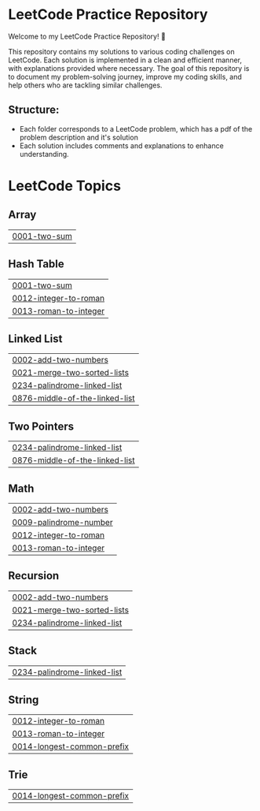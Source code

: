 # LeetCode Practice Repository

Welcome to my LeetCode Practice Repository! 🚀

This repository contains my solutions to various coding challenges on LeetCode. Each solution is implemented in a clean and efficient manner, with explanations provided where necessary. The goal of this repository is to document my problem-solving journey, improve my coding skills, and help others who are tackling similar challenges.

## Structure:

- Each folder corresponds to a LeetCode problem, which has a pdf of the problem description and it's solution
- Each solution includes comments and explanations to enhance understanding.



<!---LeetCode Topics Start-->
# LeetCode Topics
## Array
|  |
| ------- |
| [0001-two-sum](https://github.com/Yousaf-AJan/LeetCode-Practice/tree/master/0001-two-sum) |
## Hash Table
|  |
| ------- |
| [0001-two-sum](https://github.com/Yousaf-AJan/LeetCode-Practice/tree/master/0001-two-sum) |
| [0012-integer-to-roman](https://github.com/Yousaf-AJan/LeetCode-Practice/tree/master/0012-integer-to-roman) |
| [0013-roman-to-integer](https://github.com/Yousaf-AJan/LeetCode-Practice/tree/master/0013-roman-to-integer) |
## Linked List
|  |
| ------- |
| [0002-add-two-numbers](https://github.com/Yousaf-AJan/LeetCode-Practice/tree/master/0002-add-two-numbers) |
| [0021-merge-two-sorted-lists](https://github.com/Yousaf-AJan/LeetCode-Practice/tree/master/0021-merge-two-sorted-lists) |
| [0234-palindrome-linked-list](https://github.com/Yousaf-AJan/LeetCode-Practice/tree/master/0234-palindrome-linked-list) |
| [0876-middle-of-the-linked-list](https://github.com/Yousaf-AJan/LeetCode-Practice/tree/master/0876-middle-of-the-linked-list) |
## Two Pointers
|  |
| ------- |
| [0234-palindrome-linked-list](https://github.com/Yousaf-AJan/LeetCode-Practice/tree/master/0234-palindrome-linked-list) |
| [0876-middle-of-the-linked-list](https://github.com/Yousaf-AJan/LeetCode-Practice/tree/master/0876-middle-of-the-linked-list) |
## Math
|  |
| ------- |
| [0002-add-two-numbers](https://github.com/Yousaf-AJan/LeetCode-Practice/tree/master/0002-add-two-numbers) |
| [0009-palindrome-number](https://github.com/Yousaf-AJan/LeetCode-Practice/tree/master/0009-palindrome-number) |
| [0012-integer-to-roman](https://github.com/Yousaf-AJan/LeetCode-Practice/tree/master/0012-integer-to-roman) |
| [0013-roman-to-integer](https://github.com/Yousaf-AJan/LeetCode-Practice/tree/master/0013-roman-to-integer) |
## Recursion
|  |
| ------- |
| [0002-add-two-numbers](https://github.com/Yousaf-AJan/LeetCode-Practice/tree/master/0002-add-two-numbers) |
| [0021-merge-two-sorted-lists](https://github.com/Yousaf-AJan/LeetCode-Practice/tree/master/0021-merge-two-sorted-lists) |
| [0234-palindrome-linked-list](https://github.com/Yousaf-AJan/LeetCode-Practice/tree/master/0234-palindrome-linked-list) |
## Stack
|  |
| ------- |
| [0234-palindrome-linked-list](https://github.com/Yousaf-AJan/LeetCode-Practice/tree/master/0234-palindrome-linked-list) |
## String
|  |
| ------- |
| [0012-integer-to-roman](https://github.com/Yousaf-AJan/LeetCode-Practice/tree/master/0012-integer-to-roman) |
| [0013-roman-to-integer](https://github.com/Yousaf-AJan/LeetCode-Practice/tree/master/0013-roman-to-integer) |
| [0014-longest-common-prefix](https://github.com/Yousaf-AJan/LeetCode-Practice/tree/master/0014-longest-common-prefix) |
## Trie
|  |
| ------- |
| [0014-longest-common-prefix](https://github.com/Yousaf-AJan/LeetCode-Practice/tree/master/0014-longest-common-prefix) |
<!---LeetCode Topics End-->
